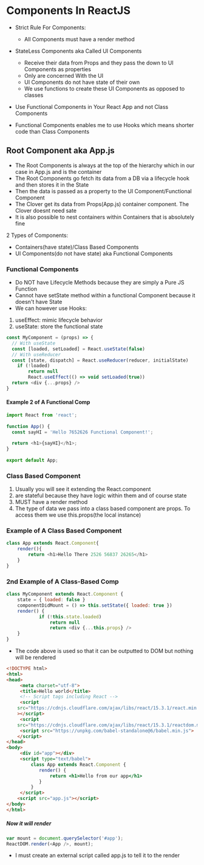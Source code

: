 # Components In ReactJS
- Strict Rule For Components:
   - All Components must have a render method 
- StateLess Components aka Called UI Components
  - Receive their data from Props and they pass the down to UI Components  as properties
  - Only are concerned With the UI
  - UI Components do not have state of their own
  - We use functions to create these UI Components as opposed to classes

- Use Functional Components in Your React App and not Class Components
- Functional Components enables me to use Hooks which means shorter code than Class Components

## Root Component aka App.js
- The Root Components is always at the top of the hierarchy which in our case in App.js and is the container
- The Root Components go fetch its data from a DB via a lifecycle hook and then stores it in the State
- Then the data is passed as a property to the UI Component/Functional Component
- The Clover get its data from Props(App.js) container component. The Clover doesnt need sate
- It is also possible to nest containers within Containers that is absolutely fine

2 Types of Components:
- Containers(have state)/Class Based Components
- UI Components(do not have state) aka Functional Components

### Functional Components
- Do NOT have Lifecycle Methods because they are simply a Pure JS Function
- Cannot have setState method within a functional Component because it doesn't have State
- We can however use Hooks:
1. useEffect: mimic lifecycle behavior
2. useState: store the functional state
```js
const MyComponent = (props) => {
  // With useState
  const [loaded, setLoaded] = React.useState(false)
  // With useReducer
  const [state, dispatch] = React.useReducer(reducer, initialState)
  	if (!loaded)
  		return null
		React.useEffect(() => void setLoaded(true))
  return <div {...props} />
}
```

#### Example 2 of A Functional Comp
```js
import React from 'react';
 
function App() {
  const sayHI = 'Hello 7652626 Functional Component!';
 
  return <h1>{sayHI}</h1>;
}
 
export default App;
```



### Class Based Component
1. Usually you will see it extending the React.component
2. are stateful because they have logic within them and of course state
3. MUST have a render method
4. The type of data we pass into a class based component are props. To access them we use this.props(the local instance)

### Example of A Class Based Component
```js
class App extends React.Component{
	render(){
		return <h1>Hello There 2526 56837 26265</h1>
	}
}
```

### 2nd Example of A Class-Based Comp
```js
class MyComponent extends React.Component {
  	state = { loaded: false }
  	componentDidMount = () => this.setState({ loaded: true })
  	render() {
    		if (!this.state.loaded) 
				return null
				return <div {...this.props} />
  	}
}

```

- The code above is used so that it can be outputted to DOM but nothing will be rendered

```html
<!DOCTYPE html>
<html>
<head>
	 <meta charset="utf-8">
	 <title>Hello world</title>
	 <!-- Script tags including React -->
	 <script
	src="https://cdnjs.cloudflare.com/ajax/libs/react/15.3.1/react.min.js"
	></script>
	 <script
	src="https://cdnjs.cloudflare.com/ajax/libs/react/15.3.1/reactdom.min.js"></script>
	 <script src="https://unpkg.com/babel-standalone@6/babel.min.js">
	</script>
</head>
<body>
	 <div id="app"></div>
	 <script type="text/babel">
		 class App extends React.Component {
			render() {
				return <h1>Hello from our app</h1>
			}
		 }
	 </script>
	<script src="app.js"></script>
</body>
</html>

```

##### Now it will render
```js
var mount = document.querySelector('#app');
ReactDOM.render(<App />, mount);
```

- I must create an external script called app.js to tell it to the render
